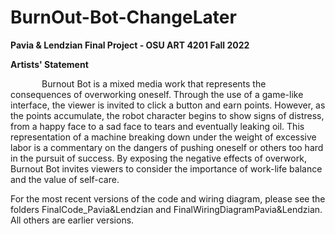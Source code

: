 # BurnOut-Bot-ChangeLater
<b>Pavia &amp; Lendzian Final Project - OSU ART 4201 Fall 2022</b>

<b>Artists' Statement</b>
<p style="text-indent: 50px">
Burnout Bot is a mixed media work that represents the consequences of overworking oneself. Through the use of a game-like interface, the viewer is invited to click a button and earn points. However, as the points accumulate, the robot character begins to show signs of distress, from a happy face to a sad face to tears and eventually leaking oil. This representation of a machine breaking down under the weight of excessive labor is a commentary on the dangers of pushing oneself or others too hard in the pursuit of success. By exposing the negative effects of overwork, Burnout Bot invites viewers to consider the importance of work-life balance and the value of self-care.
</p>

For the most recent versions of the code and wiring diagram, please see the folders FinalCode_Pavia&Lendzian and FinalWiringDiagramPavia&Lendzian. All others are earlier versions.
